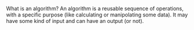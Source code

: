 What is an algorithm?
An algorithm is a reusable sequence of operations, with a specific purpose (like calculating or manipolating some data).
It may have some kind of input and can have an output (or not).